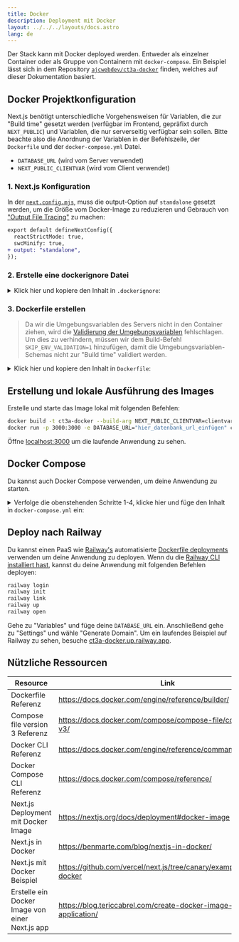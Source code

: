 ```yaml
---
title: Docker
description: Deployment mit Docker
layout: ../../../layouts/docs.astro
lang: de
---
```


Der Stack kann mit Docker deployed werden. Entweder als einzelner Container oder als Gruppe von Containern mit `docker-compose`. Ein Beispiel lässt sich in dem Repository [`ajcwebdev/ct3a-docker`](https://github.com/ajcwebdev/ct3a-docker) finden, welches auf dieser Dokumentation basiert.

## Docker Projektkonfiguration

Next.js benötigt unterschiedliche Vorgehensweisen für Variablen, die zur "Build time" gesetzt werden (verfügbar im Frontend, gepräfixt durch `NEXT_PUBLIC`) und Variablen, die nur serverseitig verfügbar sein sollen. Bitte beachte also die Anordnung der Variablen in der Befehlszeile, der `Dockerfile` und der `docker-compose.yml` Datei.

- `DATABASE_URL` (wird vom Server verwendet)
- `NEXT_PUBLIC_CLIENTVAR` (wird vom Client verwendet)

### 1. Next.js Konfiguration

In der [`next.config.mjs`](https://github.com/t3-oss/create-t3-app/blob/main/cli/template/base/next.config.mjs), muss die output-Option auf `standalone` gesetzt werden, um die Größe vom Docker-Image zu reduzieren und Gebrauch von ["Output File Tracing"](https://nextjs.org/docs/advanced-features/output-file-tracing) zu machen:

```diff
export default defineNextConfig({
  reactStrictMode: true,
  swcMinify: true,
+ output: "standalone",
});
```

### 2. Erstelle eine dockerignore Datei

<details>
    <summary>
    Klick hier und kopiere den Inhalt in <code>.dockerignore</code>:
    </summary>
<div class="content">

```
.env
Dockerfile
.dockerignore
node_modules
npm-debug.log
README.md
.next
.git
```

</div>

</details>

### 3. Dockerfile erstellen

> Da wir die Umgebungsvariablen des Servers nicht in den Container ziehen, wird die [Validierung der Umgebungsvariablen](/de/usage/env-variables) fehlschlagen. Um dies zu verhindern, müssen wir dem Build-Befehl `SKIP_ENV_VALIDATION=1` hinzufügen, damit die Umgebungsvariablen-Schemas nicht zur "Build time" validiert werden.

<details>
    <summary>
    Klick hier und kopiere den Inhalt in <code>Dockerfile</code>:
    </summary>
<div class="content">

```docker
##### Abhängigkeiten

FROM --platform=linux/amd64 node:16-alpine AS deps
RUN apk add --no-cache libc6-compat openssl
WORKDIR /app

# Installiere Prisma Client - Entferne diese Zeile wenn du Prisma nicht verwendest

COPY prisma ./

# Installiere die Abhängigkeiten basierend auf dem bevorzugten Paketmanager

COPY package.json yarn.lock* package-lock.json* pnpm-lock.yaml\* ./

RUN \
 if [ -f yarn.lock ]; then yarn --frozen-lockfile; \
 elif [ -f package-lock.json ]; then npm ci; \
 elif [ -f pnpm-lock.yaml ]; then yarn global add pnpm && pnpm i; \
 else echo "Lockfile not found." && exit 1; \
 fi

##### BUILDER

FROM --platform=linux/amd64 node:16-alpine AS builder
ARG DATABASE_URL
ARG NEXT_PUBLIC_CLIENTVAR
WORKDIR /app
COPY --from=deps /app/node_modules ./node_modules
COPY . .

# ENV NEXT_TELEMETRY_DISABLED 1

RUN \
 if [ -f yarn.lock ]; then SKIP_ENV_VALIDATION=1 yarn build; \
 elif [ -f package-lock.json ]; then SKIP_ENV_VALIDATION=1 npm run build; \
 elif [ -f pnpm-lock.yaml ]; then yarn global add pnpm && SKIP_ENV_VALIDATION=1 pnpm run build; \
 else echo "Lockfile not found." && exit 1; \
 fi

##### RUNNER

FROM --platform=linux/amd64 node:16-alpine AS runner
WORKDIR /app

ENV NODE_ENV production

# ENV NEXT_TELEMETRY_DISABLED 1

RUN addgroup --system --gid 1001 nodejs
RUN adduser --system --uid 1001 nextjs

COPY --from=builder /app/next.config.mjs ./
COPY --from=builder /app/public ./public
COPY --from=builder /app/package.json ./package.json

COPY --from=builder --chown=nextjs:nodejs /app/.next/standalone ./
COPY --from=builder --chown=nextjs:nodejs /app/.next/static ./.next/static

USER nextjs
EXPOSE 3000
ENV PORT 3000

CMD ["node", "server.js"]

```

> **_Notizen_**
>
> - _Emulation von `--platform=linux/amd64` ist gegebenfalls nicht mehr notwendig mit Node 18._
> - _Siehe [`node:alpine`](https://github.com/nodejs/docker-node/tree/b4117f9333da4138b03a546ec926ef50a31506c3#nodealpine) um zu verstehen warum `libc6-compat` eventuell benötigt wird._
> - _Next.js erfasst [anonyme Daten zur Nutzung](https://nextjs.org/telemetry). In der obenstehenden `Dockerfile` befinden sich bereits zwei auskommentierte Zeilen mit dem Befehl `ENV NEXT_TELEMETRY_DISABLED 1`. Entferne die Kommentare der ersten Zeile um die Datenerfassung während des Builds zu deaktivieren. Die zweite Zeile deaktiviert die Datenerfassung zur Laufzeit._

</div>
</details>

## Erstellung und lokale Ausführung des Images

Erstelle und starte das Image lokal mit folgenden Befehlen:

```bash
docker build -t ct3a-docker --build-arg NEXT_PUBLIC_CLIENTVAR=clientvar .
docker run -p 3000:3000 -e DATABASE_URL="hier_datenbank_url_einfügen" ct3a-docker
```

Öffne [localhost:3000](http://localhost:3000/) um die laufende Anwendung zu sehen.

## Docker Compose

Du kannst auch Docker Compose verwenden, um deine Anwendung zu starten.

<details>
    <summary>
      Verfolge die obenstehenden Schritte 1-4, klicke hier und füge den Inhalt in <code>docker-compose.yml</code> ein:
    </summary>
<div class="content">

```yaml
version: "3.9"
services:
  app:
    platform: "linux/amd64"
    build:
      context: .
      dockerfile: Dockerfile
      args:
        NEXT_PUBLIC_CLIENTVAR: "clientvar"
    working_dir: /app
    ports:
      - "3000:3000"
    image: t3-app
    environment:
      - DATABASE_URL=hier_datenbank_url_einfügen
```

Führe den Befehl `docker compose up` aus:

```bash
docker compose up
```

Öffne [localhost:3000](http://localhost:3000/) um die laufende Anwendung zu sehen.

</div>
</details>

## Deploy nach Railway

Du kannst einen PaaS wie [Railway's](https://railway.app) automatisierte [Dockerfile deployments](https://docs.railway.app/deploy/dockerfiles) verwenden um deine Anwendung zu deployen. Wenn du die [Railway CLI installiert hast](https://docs.railway.app/develop/cli#install), kannst du deine Anwendung mit folgenden Befehlen deployen:

```bash
railway login
railway init
railway link
railway up
railway open
```

Gehe zu "Variables" und füge deine `DATABASE_URL` ein. Anschließend gehe zu "Settings" und wähle "Generate Domain". Um ein laufendes Beispiel auf Railway zu sehen, besuche [ct3a-docker.up.railway.app](https://ct3a-docker.up.railway.app/).

## Nützliche Ressourcen

| Resource                                        | Link                                                                 |
| ----------------------------------------------- | -------------------------------------------------------------------- |
| Dockerfile Referenz                             | https://docs.docker.com/engine/reference/builder/                    |
| Compose file version 3 Referenz                 | https://docs.docker.com/compose/compose-file/compose-file-v3/        |
| Docker CLI Referenz                             | https://docs.docker.com/engine/reference/commandline/docker/         |
| Docker Compose CLI Referenz                     | https://docs.docker.com/compose/reference/                           |
| Next.js Deployment mit Docker Image             | https://nextjs.org/docs/deployment#docker-image                      |
| Next.js in Docker                               | https://benmarte.com/blog/nextjs-in-docker/                          |
| Next.js mit Docker Beispiel                     | https://github.com/vercel/next.js/tree/canary/examples/with-docker   |
| Erstelle ein Docker Image von einer Next.js app | https://blog.tericcabrel.com/create-docker-image-nextjs-application/ |
